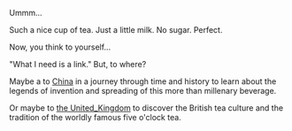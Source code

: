 Ummm...

Such a nice cup of tea. Just a little milk. No sugar. Perfect.

Now, you think to yourself...

"What I need is a link." But, to where?

Maybe a to [China](to_china/to_china.md) in a journey through time and history
to learn about the legends of invention and spreading of this more than
millenary beverage.

Or maybe to [the United_Kingdom](to_uk/to_uk.md) to discover the British tea
culture and the tradition of the worldly famous five o'clock tea.